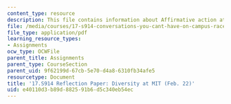 ```yaml
---
content_type: resource
description: This file contains information about Affirmative action at MIT.
file: /media/courses/17-s914-conversations-you-cant-have-on-campus-race-ethnicity-gender-and-identity-spring-2012/e40110d3b89d882591b6d5c340eb54ec_MIT17_S914S12_aa3.pdf
file_type: application/pdf
learning_resource_types:
- Assignments
ocw_type: OCWFile
parent_title: Assignments
parent_type: CourseSection
parent_uid: 9f62199d-67cb-5e70-d4a8-6310fb34afe5
resourcetype: Document
title: '17.S914 Reflection Paper: Diversity at MIT (Feb. 22)'
uid: e40110d3-b89d-8825-91b6-d5c340eb54ec
---
```


